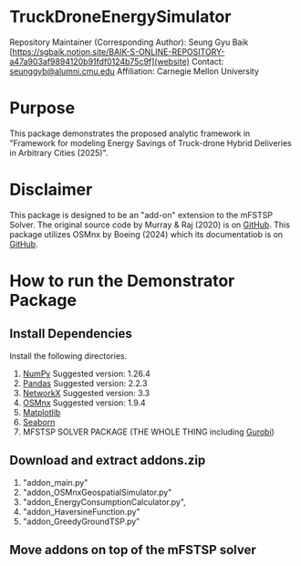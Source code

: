 # TruckDroneEnergySimulator
Repository Maintainer (Corresponding Author): Seung Gyu Baik [https://sgbaik.notion.site/BAIK-S-ONLINE-REPOSITORY-a47a903af9894120b91fdf0124b75c9f](website)
Contact: seunggyb@alumni.cmu.edu
Affiliation: Carnegie Mellon University

# Purpose
This package demonstrates the proposed analytic framework in "Framework for modeling Energy Savings of Truck-drone Hybrid Deliveries in Arbitrary Cities (2025)".

# Disclaimer
This package is designed to be an "add-on" extension to the mFSTSP Solver.
The original source code by Murray & Raj (2020) is on [GitHub](https://github.com/optimatorlab/mFSTSP).
This package utilizes OSMnx by Boeing (2024) which its documentatiob is on [GitHub](https://github.com/gboeing/osmnx).

# How to run the Demonstrator Package
## Install Dependencies
Install the following directories.
1. [NumPy](https://numpy.org/install/) Suggested version: 1.26.4
2. [Pandas](https://pandas.pydata.org/docs/getting_started/install.html) Suggested version: 2.2.3
3. [NetworkX](https://networkx.org/documentation/stable/install.html) Suggested version: 3.3
4. [OSMnx](https://osmnx.readthedocs.io/en/stable/installation.html) Suggested version: 1.9.4
5. [Matplotlib](https://matplotlib.org/stable/install/index.html)
6. [Seaborn](https://seaborn.pydata.org/installing.html)
7. MFSTSP SOLVER PACKAGE (THE WHOLE THING including [Gurobi](https://support.gurobi.com/hc/en-us/articles/360044290292-How-do-I-install-Gurobi-for-Python))

## Download and extract addons.zip
1. "addon_main.py"
2. "addon_OSMnxGeospatialSimulator.py"
3. "addon_EnergyConsumptionCalculator.py",
4. "addon_HaversineFunction.py"
5. "addon_GreedyGroundTSP.py"

## Move addons on top of the mFSTSP solver
